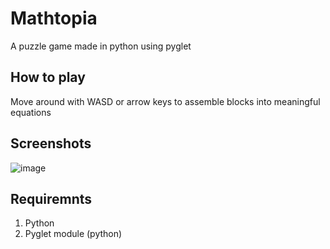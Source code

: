 # Mathtopia  
A puzzle game made in python using pyglet

## How to play  
Move around with WASD or arrow keys to assemble blocks into meaningful equations

## Screenshots
![image](https://user-images.githubusercontent.com/59739923/147776775-3c87c637-d959-4999-8747-24b701a98629.png)

## Requiremnts  
1) Python
2) Pyglet module (python)
